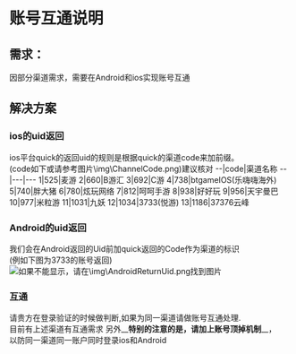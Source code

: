 # 账号互通说明
## 需求：
因部分渠道需求，需要在Android和ios实现账号互通
## 解决方案
### **ios的uid返回**
ios平台quick的返回uid的规则是根据quick的渠道code来加前缀。   
(code如下或请参考图片\img\ChannelCode.png)建议核对
--|code|渠道名称
--|---|---
1|525|麦游
2|660|B游汇
3|692|C游
4|738|btgameIOS(乐嗨嗨海外)
5|740|胖大猪
6|780|炫玩网络
7|812|呵呵手游
8|938|好好玩
9|956|天宇曼巴
10|977|米粒游
11|1031|九妖
12|1034|3733(悦游)
13|1186|37376云峰
### **Android的uid返回**
我们会在Android返回的Uid前加quick返回的Code作为渠道的标识   
(例如下图为3733的账号返回)   
![如果不能显示，请在\img\AndroidReturnUid.png找到图片](\img\AndroidReturnUid.png "code")
### **互通**
请贵方在登录验证的时候做判断,如果为同一渠道请做账号互通处理.   
目前有上述渠道有互通需求
另外__**特别的注意的是，请加上账号顶掉机制**__，   
以防同一渠道同一账户同时登录ios和Android   
